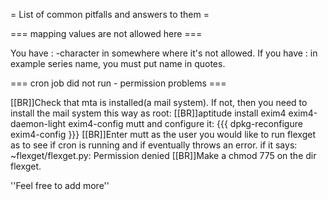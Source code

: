 = List of common pitfalls and answers to them =

=== mapping values are not allowed here ===

You have : -character in somewhere where it's not allowed. If you have : in example series name, you must put name in quotes.

=== cron job did not run - permission problems ===

[[BR]]Check that mta is installed(a mail system). If not, then you need to install the mail system this way as root:
[[BR]]aptitude install exim4 exim4-daemon-light exim4-config mutt and configure it:
{{{
dpkg-reconfigure exim4-config
}}}
[[BR]]Enter mutt as the user you would like to run flexget as to see if cron is running and if eventually throws an error.
if it says: ~flexget/flexget.py: Permission denied
[[BR]]Make a chmod 775 on the dir flexget. 

''Feel free to add more''
